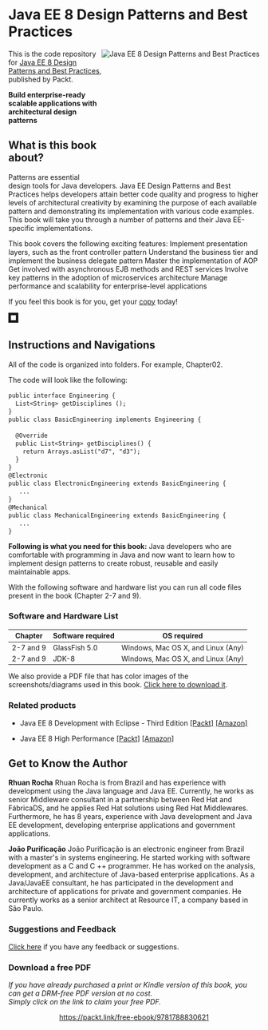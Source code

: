 


# Java EE 8 Design Patterns and Best Practices

<a href="https://www.packtpub.com/application-development/java-ee-8-design-patterns-and-best-practices?utm_source=github&utm_medium=repository&utm_campaign=9781788830621 "><img src="https://dz13w8afd47il.cloudfront.net/sites/default/files/imagecache/ppv4_main_book_cover/9781788830621.png" alt="Java EE 8 Design Patterns and Best Practices" height="256px" align="right"></a>

This is the code repository for [Java EE 8 Design Patterns and Best Practices](https://www.packtpub.com/application-development/java-ee-8-design-patterns-and-best-practices?utm_source=github&utm_medium=repository&utm_campaign=9781788830621 ), published by Packt.

**Build enterprise-ready scalable applications with architectural design patterns**

## What is this book about?
Patterns are essential design tools for Java developers. Java EE Design Patterns and Best Practices helps developers attain better code quality and progress to higher levels of architectural creativity by examining the purpose of each available pattern and demonstrating its implementation with various code examples. This book will take you through a number of patterns and their Java EE-specific implementations.

This book covers the following exciting features:
Implement presentation layers, such as the front controller pattern 
Understand the business tier and implement the business delegate pattern 
Master the implementation of AOP 
Get involved with asynchronous EJB methods and REST services 
Involve key patterns in the adoption of microservices architecture 
Manage performance and scalability for enterprise-level applications 

If you feel this book is for you, get your [copy](https://www.amazon.com/dp/1788830628) today!

<a href="https://www.packtpub.com/?utm_source=github&utm_medium=banner&utm_campaign=GitHubBanner"><img src="https://raw.githubusercontent.com/PacktPublishing/GitHub/master/GitHub.png" 
alt="https://www.packtpub.com/" border="5" /></a>

## Instructions and Navigations
All of the code is organized into folders. For example, Chapter02.

The code will look like the following:
```
public interface Engineering {
  List<String> getDisciplines ();
}
public class BasicEngineering implements Engineering {

  @Override
  public List<String> getDisciplines() {
    return Arrays.asList("d7", "d3");
  }
}
@Electronic
public class ElectronicEngineering extends BasicEngineering {
   ...  
}
@Mechanical
public class MechanicalEngineering extends BasicEngineering {
   ...
}
```

**Following is what you need for this book:**
Java developers who are comfortable with programming in Java and now want to learn how to implement design patterns to create robust, reusable and easily maintainable apps.

With the following software and hardware list you can run all code files present in the book (Chapter 2-7 and 9).
### Software and Hardware List
|  Chapter   | Software required                   | OS required                        |
|  --------  | ------------------------------------| -----------------------------------|
| 2-7 and 9  | GlassFish 5.0                       | Windows, Mac OS X, and Linux (Any) |
| 2-7 and 9  | JDK-8                               | Windows, Mac OS X, and Linux (Any) |

We also provide a PDF file that has color images of the screenshots/diagrams used in this book. [Click here to download it]( https://www.packtpub.com/sites/default/files/downloads/JavaEE8DesignPatternsandBestPractices_ColorImages.pdf).

### Related products
*  Java EE 8 Development with Eclipse - Third Edition [[Packt]](https://www.packtpub.com/application-development/java-ee-8-development-eclipse-third-edition) [[Amazon]](https://www.amazon.com/dp/1788833775)

*  Java EE 8 High Performance [[Packt]](https://www.packtpub.com/application-development/java-ee-8-high-performance) [[Amazon]](https://www.amazon.com/dp/178847306X)

## Get to Know the Author
**Rhuan Rocha**
Rhuan Rocha is from Brazil and has experience with development using the Java language and Java EE. Currently, he works as senior Middleware consultant in a partnership between Red Hat and FábricaDS, and he applies Red Hat solutions using Red Hat Middlewares. Furthermore, he has 8 years, experience with Java development and Java EE development, developing enterprise applications and government applications.

**João Purificação**
João Purificação is an electronic engineer from Brazil with a master's in systems engineering. He started working with software development as a C and C ++ programmer. He has worked on the analysis, development, and architecture of Java-based enterprise applications. As a Java/JavaEE consultant, he has participated in the development and architecture of applications for private and government companies. He currently works as a senior architect at Resource IT, a company based in São Paulo.

### Suggestions and Feedback
[Click here](https://docs.google.com/forms/d/e/1FAIpQLSdy7dATC6QmEL81FIUuymZ0Wy9vH1jHkvpY57OiMeKGqib_Ow/viewform) if you have any feedback or suggestions.


### Download a free PDF

 <i>If you have already purchased a print or Kindle version of this book, you can get a DRM-free PDF version at no cost.<br>Simply click on the link to claim your free PDF.</i>
<p align="center"> <a href="https://packt.link/free-ebook/9781788830621">https://packt.link/free-ebook/9781788830621 </a> </p>